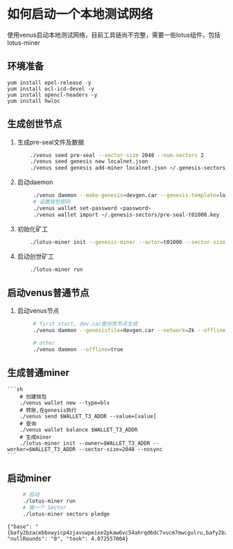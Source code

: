 # 如何启动一个本地测试网络

使用venus启动本地测试网络，目前工具链尚不完整，需要一些lotus组件，包括lotus-miner

## 环境准备

```
yum install epel-release -y
yum install ocl-icd-devel -y
yum install opencl-headers -y
yum install hwloc
```

## 生成创世节点

1. 生成pre-seal文件及数据
   
    ```sh
        ./venus seed pre-seal --sector-size 2048 --num-sectors 2
        ./venus seed genesis new localnet.json
        ./venus seed genesis add-miner localnet.json ~/.genesis-sectors/pre-seal-t01000.json
    ```

2. 启动daemon
   
   ```sh
        ./venus daemon --make-genesis=devgen.car --genesis-template=localnet.json
        # 设置钱包密码
        ./venus wallet set-password <password>
        ./venus wallet import ~/.genesis-sectors/pre-seal-t01000.key
   ```
   
3. 初始化矿工
   
    ```sh
        ./lotus-miner init --genesis-miner --actor=t01000 --sector-size=2048 --pre-sealed-sectors=~/.genesis-sectors --pre-sealed-metadata=~/.genesis-sectors/pre-seal-t01000.json --nosync
   ```
4. 启动创世矿工

    ```sh
        ./lotus-miner run
    ```

## 启动venus普通节点

1. 启动venus节点
   ```sh
        # first start, dev.car是创世节点生成
        ./venus daemon --genesisfile=devgen.car --network=2k --offline=true

        # other
        ./venus daemon --offline=true
   ```

## 生成普通miner

    ```sh
        # 创建钱包
        ./venus wallet new --type=bls
        # 转账,在genesis执行
        ./venus send $WALLET_T3_ADDR --value=[value]
        # 查询
        ./venus wallet balance $WALLET_T3_ADDR
        # 生成miner
        ./lotus-miner init --owner=$WALLET_T3_ADDR --worker=$WALLET_T3_ADDR --sector-size=2048 --nosync
    ```

## 启动miner

   ```sh
        # 启动
        ./lotus-miner run
        # 做一个 Sector
        ./lotus-miner sectors pledge
   ```


   	{"base": "{bafy2bzacebbxwyicp4zjavswpeixe2pkaw6vc54ahrqd6dc7vucm7mwcgulru,bafy2bzacebv2awifkmvdgrk2gpnk7qj5pca57bc54pfsurmkekxiu5uwvublw,bafy2bzacedjtnpprzlmk5vhukc4wboxgtwvxh6kdjsskmhtopqs5gt2yh5lha,bafy2bzacedemqsqgpmqktieayjj4a3cxyedh6nak7vito22k25lro37ioqpqy,bafy2bzacebgpggug242sexq7luvn5armividdbksww6gh47df4cg3dkzjrkz6,bafy2bzaceb2jruetan7pjgn7c5ea2tv6nfibqmmtp7pl2s2aww6gxlc6hbsnw,bafy2bzacecrx3fnuoukr5z3lxwyixxdn4lhm5iwlyfxxnksvrli5l6crnk3ly,bafy2bzacearmqayjayn742kbgve7z57a2q36spnxnmntgy7mi27swkwm34urq,bafy2bzaceb27bs5kv7gl2sarv7m2qpgkyn7hvy2nh4n5my73tlivuu7vz4rpe,bafy2bzaced4wvfvdhmhsqkdqngz4boolhwavi7p6du3mnuczmhmzjwqy3r2ti,bafy2bzacecisgkx5utbvzl67uiteg6mifytt7lkkjld72jiigpswcfxaejpga}", "nullRounds": "0", "took": 4.072557004}